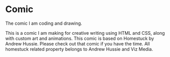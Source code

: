# Comic
 The comic I am coding and drawing.

This is a comic I am making for creative writing using HTML and CSS, along with custom art and animations. This comic is based on Homestuck by Andrew Hussie. Please check out that comic if you have the time. All homestuck related property belongs to Andrew Hussie and Viz Media.
